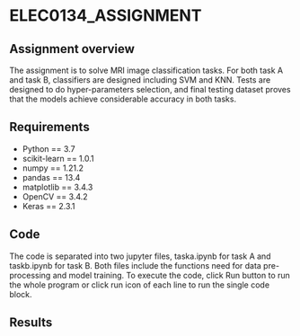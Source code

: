 # ELEC0134_ASSIGNMENT

## Assignment overview
The assignment is to solve MRI image classification tasks. For both task A and task B, classifiers are designed including SVM and KNN. Tests are designed to do hyper-parameters selection, and final testing dataset proves that the models achieve considerable accuracy in both tasks.
## Requirements
-	Python == 3.7
-	scikit-learn == 1.0.1
-	numpy == 1.21.2
-	pandas == 13.4
-	matplotlib == 3.4.3
-	OpenCV == 3.4.2
-	Keras == 2.3.1
## Code
The code is separated into two jupyter files, taska.ipynb for task A and taskb.ipynb for task B. Both files include the functions need for data pre-processing and model training. To execute the code, click Run button to run the whole program or click run icon of each line to run the single code block.
## Results
